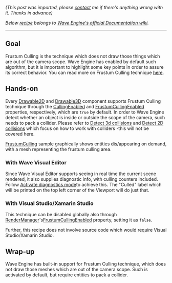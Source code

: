 *(This post was imported, please [contact](/?i=contact) me if there's anything wrong with it. Thanks in advance)*

<em>Below <a href="https://github.com/WaveEngine/Documentation/wiki/Frustum-Culling">recipe</a> belongs to <a href="https://github.com/WaveEngine/Documentation/wiki">Wave Engine's official Documentation wiki</a>.</em>

<hr />

<h2>Goal</h2>
Frustum Culling is the technique which does not draw those things which are out of the camera scope. Wave Engine has enabled by default such algorithm, but it is important to highlight some key points in order to assure its correct behavior. You can read more on Frustum Culling technique <a href="https://en.wikipedia.org/wiki/Hidden_surface_determination">here</a>.
<h2><a id="user-content-hands-on" class="anchor" href="https://github.com/WaveEngine/Documentation/wiki/Frustum-Culling#hands-on"></a>Hands-on</h2>
Every <a href="http://doc.waveengine.net/index.html#topic_000000000000104C.html">Drawable2D</a> and <a href="http://doc.waveengine.net/index.html#topic_0000000000001059.html">Drawable3D</a> component supports Frustum Culling technique through the <a href="http://doc.waveengine.net/index.html#topic_0000000000001052.html">CullingEnabled</a> and <a href="http://doc.waveengine.net/index.html#topic_000000000000105A.html">FrustumCullingEnabled</a> properties, respectively, which are <code>true</code> by default. In order to Wave Engine detect whether an object is inside or outside the scope of the camera, such needs to pack a collider. Please refer to <a class="internal present" href="https://github.com/WaveEngine/Documentation/wiki/Detect-3d-collisions">Detect 3d collisions</a> and <a class="internal present" href="https://github.com/WaveEngine/Documentation/wiki/Detect-2d-collisions">Detect 2D collisions</a> which focus on how to work with colliders -this will not be covered here.

<a href="https://github.com/WaveEngine/Samples/tree/master/Performance/FrustumCulling">FrustumCulling</a> sample graphically shows entities dis/appearing on demand, with a mesh representing the frustum culling area.
<h3><a id="user-content-with-wave-visual-editor" class="anchor" href="https://github.com/WaveEngine/Documentation/wiki/Frustum-Culling#with-wave-visual-editor"></a>With Wave Visual Editor</h3>
Since Wave Visual Editor supports seeing in real time the current scene rendered, it also supplies diagnostic info, with culling counters included. Follow <a class="internal present" href="https://github.com/WaveEngine/Documentation/wiki/Activate-diagnostics-mode">Activate diagnostics mode</a>to achieve this. The "Culled" label which will be printed on the top left corner of the Viewport will do just that.
<h3><a id="user-content-with-visual-studioxamarin-studio" class="anchor" href="https://github.com/WaveEngine/Documentation/wiki/Frustum-Culling#with-visual-studioxamarin-studio"></a>With Visual Studio/Xamarin Studio</h3>
This technique can be disabled globally also through <a href="http://doc.waveengine.net/index.html#topic_0000000000001289.html">RenderManager</a>'s<a href="http://doc.waveengine.net/index.html#topic_000000000000129D.html">FrustumCullingEnabled</a> property, setting it as <code>false</code>.

Further, this recipe does not involve source code which would require Visual Studio/Xamarin Studio.
<h2><a id="user-content-wrap-up" class="anchor" href="https://github.com/WaveEngine/Documentation/wiki/Frustum-Culling#wrap-up"></a>Wrap-up</h2>
Wave Engine has built-in support for Frustum Culling technique, which does not draw those meshes which are out of the camera scope. Such is activated by default, but require entities to pack a collider.